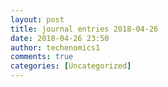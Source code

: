 ```yaml
---
layout: post
title: journal entries 2018-04-26
date: 2018-04-26 23:50
author: techenomics1
comments: true
categories: [Uncategorized]
---
```

